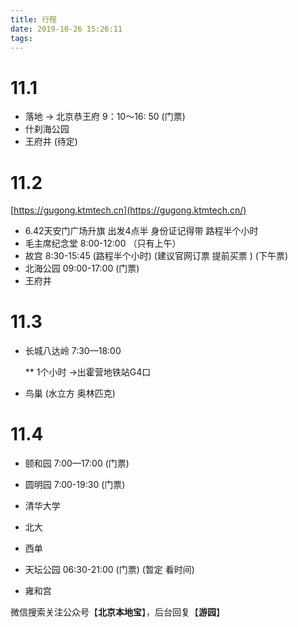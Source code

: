 ```yaml
---
title: 行程
date: 2019-10-26 15:26:11
tags:
---
```


# 11.1

- 落地 ->  北京恭王府  9：10～16: 50 (门票)
- 什刹海公园 
- 王府井 (待定)

# 11.2 

[https://gugong.ktmtech.cn](https://gugong.ktmtech.cn/)

- 6.42天安门广场升旗    出发4点半 身份证记得带 路程半个小时 
- 毛主席纪念堂  8:00-12:00 （只有上午）
- 故宫 8:30-15:45   (路程半个小时) (建议官网订票 提前买票 )  (下午票)
- 北海公园   09:00-17:00  (门票)
- 王府井

# 11.3

- 长城八达岭  7:30—18:00  

  ** 1个小时 ->出霍营地铁站G4口

- 鸟巢  (水立方 奥林匹克)

# 11.4

- 颐和园  7:00—17:00  (门票)
- 圆明园  7:00-19:30 (门票)
- 清华大学
- 北大
- 西单









- 天坛公园   06:30-21:00  (门票) (暂定 看时间)
- 雍和宫

微信搜索关注公众号【**北京本地宝**】，后台回复【**游园**】